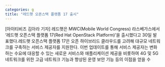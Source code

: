 ```yaml
---
categories: g
title: "레드햇 오픈스택 플랫폼 17 출시"
---
```

[아이티비즈 김아라 기자] 레드햇은 MWC(Mobile World Congress) 라스베가스에서 ‘레드햇 오픈스택 플랫폼 17(Red Hat OpenStack Platform)’을 출시했다고 30일 발표했다.레드햇 오픈스택 플랫폼 17은 오픈 하이브리드 클라우드를 고려해 대규모 네트워크를 구축하는 서비스 제공자를 지원한다. 이번 업데이트를 통해 서비스 제공자는 변화하는 수요에 대응할 수 있는 새로운 서비스와 애플리케이션 제공을 비롯하여 4G 및 5G 네트워크를 위한 고급 네트워크 기능과 향상된 운영 보안 기능 등의 이점을 얻을 수